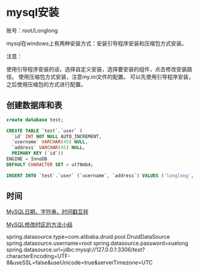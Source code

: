 # mysql安装

账号：root/Longlong

mysql在windows上有两种安装方式：安装引导程序安装和压缩包方式安装。

注意：

使用引导程序安装的话，选择自定义安装，选择要安装的组件，点击修改安装路径。
使用压缩包方式安装，注意my.ini文件的配置。
可以先使用引导程序安装，之后使用压缩包的方式进行配置。

## 创建数据库和表

```sql
create database test;

CREATE TABLE `test`.`user` (
  `id` INT NOT NULL AUTO_INCREMENT,
  `username` VARCHAR(45) NULL,
  `address` VARCHAR(45) NULL,
  PRIMARY KEY (`id`))
ENGINE = InnoDB
DEFAULT CHARACTER SET = utf8mb4;

INSERT INTO `test`.`user` (`username`, `address`) VALUES ('longlong', 'woilanlan.github.io');
```

## 时间

[MySQL日期，字符串，时间戳互转](https://www.cnblogs.com/jhy-ocean/p/5560857.html)

[MySQL修改时区的方法小结](https://www.jb51.net/article/84198.htm)

spring.datasource.type=com.alibaba.druid.pool.DruidDataSource
spring.datasource.username=root
spring.datasource.password=xuelong
spring.datasource.url=jdbc:mysql://127.0.0.1:3306/test?characterEncoding=UTF-8&useSSL=false&useUnicode=true&serverTimezone=UTC
